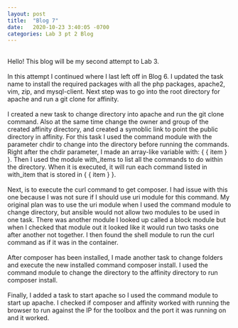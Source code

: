 ```yaml
---
layout: post
title:  "Blog 7"
date:   2020-10-23 3:40:05 -0700
categories: Lab 3 pt 2 Blog
---
```

<br />
Hello! This blog will be my second attempt to Lab 3.
<br />
<br />
In this attempt I continued where I last left off in Blog 6. I updated the task name to install the required packages with all the php packages, apache2, vim, zip, and mysql-client. Next step was to go into the root directory for apache and run a git clone for affinity. 
<br />
<br />
I created a new task to change directory into apache and run the git clone command. Also at the same time change the owner and group of the created affinity directory, and created a symoblic link to point the public directory in affinity. For this task I used the command module with the parameter chdir to change into the directory before running the commands. Right after the chdir parameter, I made an array-like variable with: { { item } }. Then I used the module with_items to list all the commands to do within the directory. When it is executed, it will run each command listed in with_item that is stored in { { item } }.
<br />
<br />
Next, is to execute the curl command to get composer. I had issue with this one because I was not sure if I should use uri module for this command. My original plan was to use the uri module when I used the command module to change directory, but ansible would not allow two modules to be used in one task. There was another module I looked up called a block module but when I checked that module out it looked like it would run two tasks one after another not together. I then found the shell module to run the curl command as if it was in the container. 
<br />
<br />
After composer has been installed, I made another task to change folders and execute the new installed command composer install. I used the command module to change the directory to the affinity directory to run composer install.
<br />
<br />
Finally, I added a task to start apache so I used the command module to start up apache. I checked if composer and affinity worked with running the browser to run against the IP for the toolbox and the port it was running on and it worked.

